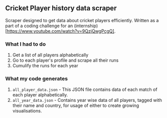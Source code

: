 ## Cricket Player history data scraper

Scraper designed to get data about cricket players efficiently. Written as a part of a coding challenge for an (internship)[https://www.youtube.com/watch?v=9QzjQwgPcgQ].


### What I had to do

1. Get a list of all players alphabetically
2. Go to each player's profile and scrape all their runs
3. Cumulify the runs for each year


### What my code generates

1. ```all_player_data.json``` - This JSON file contains data of each match of each player alphabetically.
2. ```all_year_data.json``` - Contains year wise data of all players, tagged with their name and country, for usage of either to create growing visualisations.